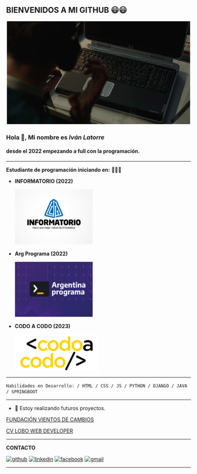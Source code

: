 ## BIENVENIDOS A MI GITHUB :smiley::smiley:

<p align="center">
    <img src="img/giphy.gif">
</p>

### Hola 👋, Mi nombre es ***Iván Latorre***
#### desde el 2022 empezando a full con la programación.
***
**Estudiante de programación iniciando en:** :muscle::muscle::muscle:

- **INFORMATORIO (2022)**

    <img src="img/info.jpg" height="150" alt="INFORMATORIO">
- **Arg Programa (2022)**
    
    <img src="img/banner-ok-argentina-programa.png" height="150">
- **CODO A CODO (2023)**
    
    <img src="img/logo-CAC-2.webp" height="100">
***    
~~~
Habilidades en Desarrollo: / HTML / CSS / JS / PYTHON / DJANGO / JAVA / SPRINGBOOT 
~~~
***
- 🔭 Estoy realizando futuros proyectos. 

[FUNDACIÓN VIENTOS DE CAMBIOS](http://fvientosdecambio.pythonanywhere.com/)

[CV LOBO WEB DEVELOPER](https://ivanlatorre.github.io/Ticmas-CV/)
***
**CONTACTO**

[<img src='https://cdn.jsdelivr.net/npm/simple-icons@3.0.1/icons/github.svg' alt='github' height='40'>](https://github.com/https://github.com/ivanlatorre)  [<img src='https://cdn.jsdelivr.net/npm/simple-icons@3.0.1/icons/linkedin.svg' alt='linkedin' height='40'>](https://www.linkedin.com/in/https://www.linkedin.com/in/ivan-latorre-abb007158//)  [<img src='https://cdn.jsdelivr.net/npm/simple-icons@3.0.1/icons/facebook.svg' alt='facebook' height='40'>](https://www.facebook.com/https://www.facebook.com/ivan.latorre.79)  [<img src='https://cdn.jsdelivr.net/npm/simple-icons@3.0.1/icons/gmail.svg' alt='gmail' height='40'>](ivanlatorre720@gmail.com)  

***